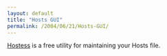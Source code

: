 ```yaml
---
layout: default
title: "Hosts GUI"
permalink: /2004/06/21/Hosts-GUI/
---
```


<P><A class="" href="http://accs-net.com/hostess/" target=_blank>Hostess</A> is a free utility for maintaining your Hosts file.</P>